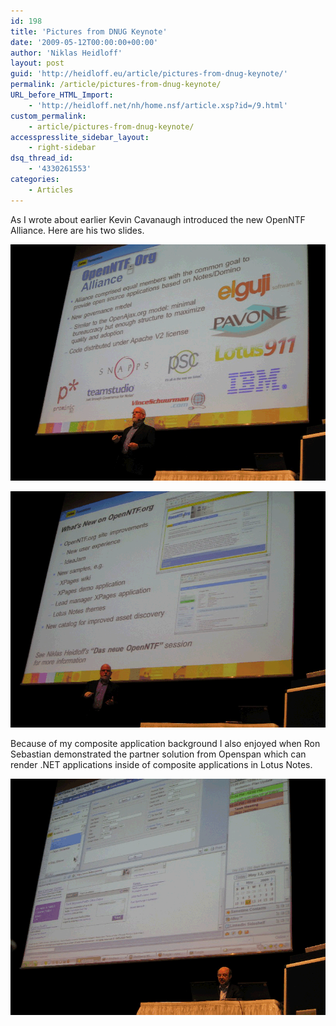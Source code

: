 ```yaml
---
id: 198
title: 'Pictures from DNUG Keynote'
date: '2009-05-12T00:00:00+00:00'
author: 'Niklas Heidloff'
layout: post
guid: 'http://heidloff.eu/article/pictures-from-dnug-keynote/'
permalink: /article/pictures-from-dnug-keynote/
URL_before_HTML_Import:
    - 'http://heidloff.net/nh/home.nsf/article.xsp?id=/9.html'
custom_permalink:
    - article/pictures-from-dnug-keynote/
accesspresslite_sidebar_layout:
    - right-sidebar
dsq_thread_id:
    - '4330261553'
categories:
    - Articles
---
```


 As I wrote about earlier Kevin Cavanaugh introduced the new OpenNTF Alliance. Here are his two slides.

![image](/assets/img/2009/05/1_07ABB64007ABB01C003505F3852575B4.gif)

![image](/assets/img/2009/05/1_07ABC38007ABBE98003505F3852575B4.gif)

Because of my composite application background I also enjoyed when Ron Sebastian demonstrated the partner solution from Openspan which can render .NET applications inside of composite applications in Lotus Notes.

![image](/assets/img/2009/05/1_06820BB4068206CC003505F3852575B4.gif)